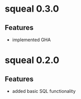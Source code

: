 # squeal 0.3.0

## Features

- implemented GHA

# squeal 0.2.0

## Features

- added basic SQL functionality
